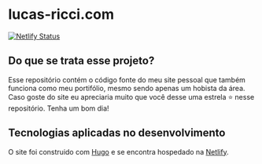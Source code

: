 # lucas-ricci.com
[![Netlify Status](https://api.netlify.com/api/v1/badges/7b8f5fd9-48b3-4fda-ba91-3cd54d1ce331/deploy-status)](https://app.netlify.com/sites/lucas-ricci/deploys)

## Do que se trata esse projeto?
Esse repositório contém o código fonte do meu site pessoal que também funciona como meu portifólio, mesmo sendo apenas um hobista da área. Caso goste do site eu apreciaria muito que você desse uma estrela ⭐ nesse repositório. Tenha um bom dia!

## Tecnologias aplicadas no desenvolvimento
O site foi construido com [Hugo](https://gohugo.io/) e se encontra hospedado na [Netlify](https://www.netlify.com/).
